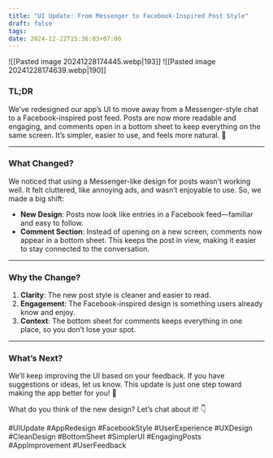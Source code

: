 ```yaml
---
title: "UI Update: From Messenger to Facebook-Inspired Post Style"
draft: false
tags: 
date: 2024-12-22T15:36:03+07:00
---
```


![[Pasted image 20241228174445.webp|193]]
![[Pasted image 20241228174639.webp|190]]

### TL;DR

We’ve redesigned our app’s UI to move away from a Messenger-style chat to a Facebook-inspired post feed. Posts are now more readable and engaging, and comments open in a bottom sheet to keep everything on the same screen. It’s simpler, easier to use, and feels more natural. 🎉

---

### What Changed?

We noticed that using a Messenger-like design for posts wasn’t working well. It felt cluttered, like annoying ads, and wasn’t enjoyable to use. So, we made a big shift:

- **New Design**: Posts now look like entries in a Facebook feed—familiar and easy to follow.
- **Comment Section**: Instead of opening on a new screen, comments now appear in a bottom sheet. This keeps the post in view, making it easier to stay connected to the conversation.

---

### Why the Change?

1. **Clarity**: The new post style is cleaner and easier to read.
2. **Engagement**: The Facebook-inspired design is something users already know and enjoy.
3. **Context**: The bottom sheet for comments keeps everything in one place, so you don’t lose your spot.

---

### What’s Next?

We’ll keep improving the UI based on your feedback. If you have suggestions or ideas, let us know. This update is just one step toward making the app better for you! 🚀

What do you think of the new design? Let’s chat about it! 👇

#UIUpdate #AppRedesign #FacebookStyle #UserExperience #UXDesign #CleanDesign #BottomSheet #SimplerUI #EngagingPosts #AppImprovement #UserFeedback